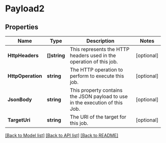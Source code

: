 # Payload2

## Properties
Name | Type | Description | Notes
------------ | ------------- | ------------- | -------------
**HttpHeaders** | **[]string** | This represents the HTTP headers used in the operation of this job. | [optional] 
**HttpOperation** | **string** | The HTTP operation to perform to execute this job. | [optional] 
**JsonBody** | **string** | This property contains the JSON payload to use in the execution of this Job. | [optional] 
**TargetUri** | **string** | The URI of the target for this job. | [optional] 

[[Back to Model list]](../README.md#documentation-for-models) [[Back to API list]](../README.md#documentation-for-api-endpoints) [[Back to README]](../README.md)


